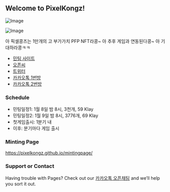## Welcome to PixelKongz!

![Image](https://pixelkongz.org/images/81.png)

![Image](https://pixelkongz.org/banner.jpg)

아 픽셀콩즈는 1만개의 고 부가가치 PFP NFT라콩~ 아 추후 게임과 연동된다콩~ 아 기대하라콩ㅋㅋ

- [민팅 사이트](https://pixelkongz.github.io/mintingpage/)
- [오픈씨](https://opensea.io/collection/pixel-kongz)
- [트위터](https://twitter.com/pixelkongz)
- [카카오톡 1번방](https://open.kakao.com/o/gaysDmSd)
- [카카오톡 2번방](https://open.kakao.com/o/gloDLNSd)

### Schedule
- 민팅일정1: 1월 8일 밤 8시, 3천개, 59 Klay
- 민팅일정2: 1월 9일 밤 8시, 3776개, 69 Klay
- 첫게임출시: 1분기 내
- 이후: 분기마다 게임 출시

### Minting Page
https://pixelkongz.github.io/mintingpage/

### Support or Contact

Having trouble with Pages? Check out our [카카오톡 오픈채팅](https://open.kakao.com/o/gaysDmSd) and we’ll help you sort it out.

